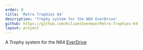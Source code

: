```yaml
---
order: 0
title: 'Retro Trophies 64'
description: 'Trophy system for the N64 EverDrive'
github: https://github.com/KilianSteenman/Retro-Trophies-64
layout: project
---
```


A Trophy system for the N64 [EverDrive](https://krikzz.com/our-products/cartridges/)
